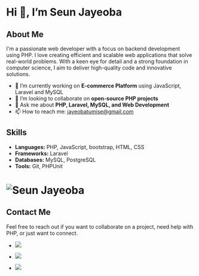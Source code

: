 # Hi 👋, I’m Seun Jayeoba

## About Me

I'm a passionate web developer with a focus on backend development using PHP. I love creating efficient and scalable web applications that solve real-world problems. With a keen eye for detail and a strong foundation in computer science, I aim to deliver high-quality code and innovative solutions.

- 🔭 I’m currently working on **E-commerce Platform** using JavaScript, Laravel and MySQL
- 👯 I’m looking to collaborate on **open-source PHP projects**
- 💬 Ask me about **PHP, Laravel, MySQL, and Web Development**
- 📫 How to reach me: [jayeobatumise@gmail.com](mailto:jayeobatumise@gmail.com)

## Skills

- **Languages:** PHP, JavaScript, bootstrap, HTML, CSS
- **Frameworks:** Laravel
- **Databases:** MySQL, PostgreSQL
- **Tools:** Git, PHPUnit

# ![Seun Jayeoba](https://github-readme-stats.vercel.app/api?username=SeunScript&show_icons=true&theme=cobalt&hide_title=true)

## Contact Me

Feel free to reach out if you want to collaborate on a project, need help with PHP, or just want to connect.


- [![](https://img.shields.io/badge/Linkedin-Connect-blue)](https://www.linkedin.com/in/jayeoba-tunmise-59328b182)

- [![](https://img.shields.io/badge/Twitter-Connect-blue)](https://twitter.com/kingforce_it)

- [![](https://img.shields.io/badge/Email-Connect-blue)](mailto:jayeobatumise@gmail.com)







